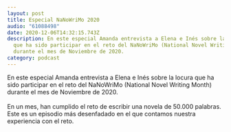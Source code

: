 ```yaml
---
layout: post
title: Especial NaNoWriMo 2020
audio: "61088498"
date: 2020-12-06T14:32:15.743Z
description: En este especial Amanda entrevista a Elena e Inés sobre la locura
  que ha sido participar en el reto del NaNoWriMo (National Novel Writing Month)
  durante el mes de Noviembre de 2020.
category: podcast
---
```

En este especial Amanda entrevista a Elena e Inés sobre la locura que ha sido participar en el reto del NaNoWriMo (National Novel Writing Month) durante el mes de Noviembre de 2020.\
\
En un mes, han cumplido el reto de escribir una novela de 50.000 palabras. Este es un episodio más desenfadado en el que contamos nuestra experiencia con el reto.